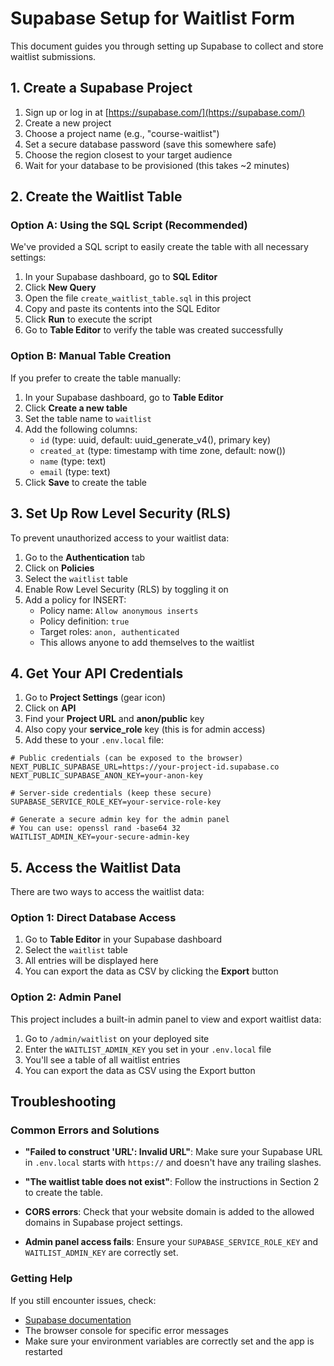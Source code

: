 # Supabase Setup for Waitlist Form

This document guides you through setting up Supabase to collect and store waitlist submissions.

## 1. Create a Supabase Project

1. Sign up or log in at [https://supabase.com/](https://supabase.com/)
2. Create a new project
3. Choose a project name (e.g., "course-waitlist")
4. Set a secure database password (save this somewhere safe)
5. Choose the region closest to your target audience
6. Wait for your database to be provisioned (this takes ~2 minutes)

## 2. Create the Waitlist Table

### Option A: Using the SQL Script (Recommended)

We've provided a SQL script to easily create the table with all necessary settings:

1. In your Supabase dashboard, go to **SQL Editor**
2. Click **New Query**
3. Open the file `create_waitlist_table.sql` in this project
4. Copy and paste its contents into the SQL Editor
5. Click **Run** to execute the script
6. Go to **Table Editor** to verify the table was created successfully

### Option B: Manual Table Creation

If you prefer to create the table manually:

1. In your Supabase dashboard, go to **Table Editor**
2. Click **Create a new table**
3. Set the table name to `waitlist`
4. Add the following columns:
   - `id` (type: uuid, default: uuid_generate_v4(), primary key)
   - `created_at` (type: timestamp with time zone, default: now())
   - `name` (type: text)
   - `email` (type: text)
5. Click **Save** to create the table

## 3. Set Up Row Level Security (RLS)

To prevent unauthorized access to your waitlist data:

1. Go to the **Authentication** tab
2. Click on **Policies**
3. Select the `waitlist` table
4. Enable Row Level Security (RLS) by toggling it on
5. Add a policy for INSERT:
   - Policy name: `Allow anonymous inserts`
   - Policy definition: `true`
   - Target roles: `anon, authenticated`
   - This allows anyone to add themselves to the waitlist

## 4. Get Your API Credentials

1. Go to **Project Settings** (gear icon)
2. Click on **API**
3. Find your **Project URL** and **anon/public** key
4. Also copy your **service_role** key (this is for admin access)
5. Add these to your `.env.local` file:

```
# Public credentials (can be exposed to the browser)
NEXT_PUBLIC_SUPABASE_URL=https://your-project-id.supabase.co
NEXT_PUBLIC_SUPABASE_ANON_KEY=your-anon-key

# Server-side credentials (keep these secure)
SUPABASE_SERVICE_ROLE_KEY=your-service-role-key

# Generate a secure admin key for the admin panel
# You can use: openssl rand -base64 32
WAITLIST_ADMIN_KEY=your-secure-admin-key
```

## 5. Access the Waitlist Data

There are two ways to access the waitlist data:

### Option 1: Direct Database Access

1. Go to **Table Editor** in your Supabase dashboard
2. Select the `waitlist` table
3. All entries will be displayed here
4. You can export the data as CSV by clicking the **Export** button

### Option 2: Admin Panel

This project includes a built-in admin panel to view and export waitlist data:

1. Go to `/admin/waitlist` on your deployed site
2. Enter the `WAITLIST_ADMIN_KEY` you set in your `.env.local` file
3. You'll see a table of all waitlist entries
4. You can export the data as CSV using the Export button

## Troubleshooting

### Common Errors and Solutions

- **"Failed to construct 'URL': Invalid URL"**: 
  Make sure your Supabase URL in `.env.local` starts with `https://` and doesn't have any trailing slashes.

- **"The waitlist table does not exist"**: 
  Follow the instructions in Section 2 to create the table.

- **CORS errors**:
  Check that your website domain is added to the allowed domains in Supabase project settings.

- **Admin panel access fails**:
  Ensure your `SUPABASE_SERVICE_ROLE_KEY` and `WAITLIST_ADMIN_KEY` are correctly set.

### Getting Help

If you still encounter issues, check:
- [Supabase documentation](https://supabase.com/docs)
- The browser console for specific error messages
- Make sure your environment variables are correctly set and the app is restarted 